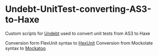 # Undebt-UnitTest-converting-AS3-to-Haxe

Custom scripts for [Undebt](https://github.com/Yelp/undebt/) used to convert unit tests from AS3 to Haxe

Conversion form FlexUnit syntax to [HexUnit](https://github.com/DoclerLabs/hexUnit)
Conversion from Mockolate syntax to [Mockatoo](https://github.com/grosmar/mockatoo)
